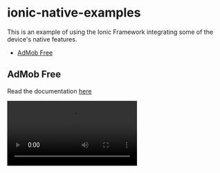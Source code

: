# ionic-native-examples
This is an example of using the Ionic Framework integrating some of the device's native features.

 * [AdMob Free](#admob-free)
 
 ## AdMob Free
 
 Read the documentation [here](https://ionicframework.com/docs/native/admob-free/)
 
 ![demo](src/assets/demos/admob.mp4)
